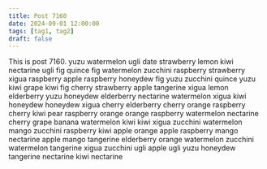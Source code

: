```yaml
---
title: Post 7160
date: 2024-09-01 12:00:00
tags: [tag1, tag2]
draft: false
---
```

This is post 7160.
yuzu
watermelon
ugli
date
strawberry
lemon
kiwi
nectarine
ugli
fig
quince
fig
watermelon
zucchini
raspberry
strawberry
xigua
raspberry
apple
raspberry
honeydew
fig
yuzu
zucchini
quince
yuzu
kiwi
grape
kiwi
fig
cherry
strawberry
apple
tangerine
xigua
lemon
elderberry
yuzu
honeydew
elderberry
nectarine
watermelon
xigua
kiwi
honeydew
honeydew
xigua
cherry
elderberry
cherry
orange
raspberry
cherry
kiwi
pear
raspberry
orange
orange
raspberry
watermelon
nectarine
cherry
grape
banana
watermelon
kiwi
kiwi
xigua
zucchini
watermelon
mango
zucchini
raspberry
kiwi
apple
orange
apple
raspberry
mango
nectarine
apple
mango
tangerine
elderberry
orange
watermelon
zucchini
watermelon
tangerine
xigua
zucchini
ugli
apple
ugli
yuzu
honeydew
tangerine
nectarine
kiwi
nectarine
